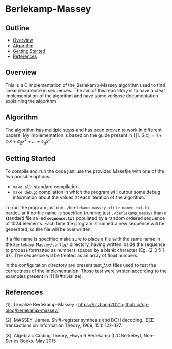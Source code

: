 # Berlekamp-Massey
## Outline
- [Overview](#overview)
- [Algorithm](#algorithm)
- [Getting Started](#getting-started)
- [References](#references)

## Overview
This is a C implementation of the Berlekamp-Massey algorithm used to find linear recurrence in sequences. The aim of this repository is to have a clear implementation of the algorithm and have some verbose documentation explaining the algorithm


## Algorithm
The algorithm has multiple steps and has been proven to work in different papers. My implementation is based on the guide present in [[1]](#trivialize).
$S(x) = 1 + c_1 x + c_2 x^2 + ... + c_d x^d$


## Getting Started
To compile and run the code just use the provided Makefile with one of the two possible options:
- ```make all```: standard compilation. 
- ```make debug```: compilation in which the program will output some debug information about the values at each iteration of the algorithm. 

To run the program just run ```./berlekamp_massey <file_name>.txt```. In particular if no file name is specified (running just ```./berlekamp_massy```) than a standard file called **`sequence.txt`** populated by a random ordered sequence of 1024 elements. Each time the program is runned a new sequence will be generated, so the file will be overwritten. 

If a file name is specified make sure to place a file with the same name in the `Berlekamp-Massey/config/` directory, having written inside the sequence to process formatted as numbers spaced by a blank character (Eg. {2 3 5 1 4}). The sequence will be treated as an array of float numbers. 

In the configuration directory are present test_*.txt files used to test the correctness of the implementation. Those test were written according to the examples present in \[\[1\]\](#trivialize).

## References
<a id="trivialize">\[1\].</a> Trivialize Berlekamp-Massey : https://mzhang2021.github.io/cp-blog/berlekamp-massey/

<a id="2">\[2\].</a> MASSEY, James. Shift-register synthesis and BCH decoding. IEEE transactions on Information Theory, 1969, 15.1: 122-127. 

<a id="3">\[3\].</a> Algebraic Coding Theory, Elwyn R Berlekamp (UC Berkeley), Non-Series Books. May 2015 
